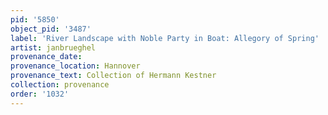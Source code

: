 ```yaml
---
pid: '5850'
object_pid: '3487'
label: 'River Landscape with Noble Party in Boat: Allegory of Spring'
artist: janbrueghel
provenance_date:
provenance_location: Hannover
provenance_text: Collection of Hermann Kestner
collection: provenance
order: '1032'
---
```

